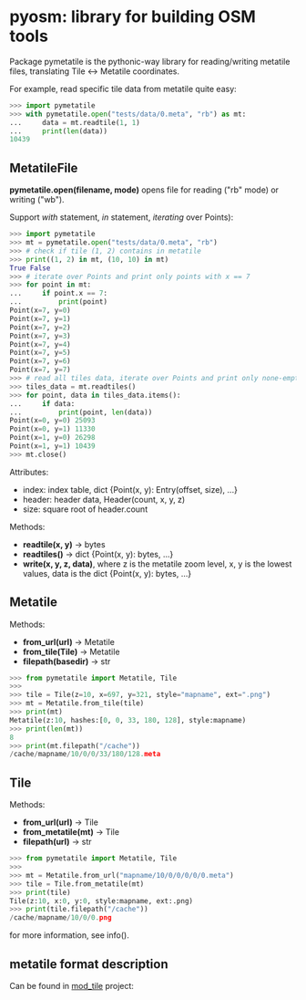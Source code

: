 pyosm: library for building OSM tools
=====================================

Package pymetatile is the pythonic-way library for reading/writing metatile files, translating
Tile <-> Metatile coordinates.

For example, read specific tile data from metatile quite easy:

```python
>>> import pymetatile
>>> with pymetatile.open("tests/data/0.meta", "rb") as mt:
...     data = mt.readtile(1, 1)
...     print(len(data))
10439

```

MetatileFile
------------

**pymetatile.open(filename, mode)** opens file for reading ("rb" mode) or writing ("wb").

Support *with* statement, *in* statement, *iterating* over Points):

```python
>>> import pymetatile
>>> mt = pymetatile.open("tests/data/0.meta", "rb")
>>> # check if tile (1, 2) contains in metatile
>>> print((1, 2) in mt, (10, 10) in mt)
True False
>>> # iterate over Points and print only points with x == 7
>>> for point in mt:
...     if point.x == 7:
...         print(point)
Point(x=7, y=0)
Point(x=7, y=1)
Point(x=7, y=2)
Point(x=7, y=3)
Point(x=7, y=4)
Point(x=7, y=5)
Point(x=7, y=6)
Point(x=7, y=7)
>>> # read all tiles data, iterate over Points and print only none-empty data:
>>> tiles_data = mt.readtiles()
>>> for point, data in tiles_data.items():
...     if data:
...         print(point, len(data))
Point(x=0, y=0) 25093
Point(x=0, y=1) 11330
Point(x=1, y=0) 26298
Point(x=1, y=1) 10439
>>> mt.close()

```

Attributes:

* index: index table, dict {Point(x, y): Entry(offset, size), ...}
* header: header data, Header(count, x, y, z)
* size: square root of header.count

Methods:

* **readtile(x, y)** -> bytes
* **readtiles()** -> dict {Point(x, y): bytes, ...}
* **write(x, y, z, data)**, where z is the metatile zoom level, x, y is the lowest values,
  data is the dict {Point(x, y): bytes, ...}

Metatile
--------

Methods:

* **from_url(url)** -> Metatile
* **from_tile(Tile)** -> Metatile
* **filepath(basedir)** -> str

```python
>>> from pymetatile import Metatile, Tile
>>>
>>> tile = Tile(z=10, x=697, y=321, style="mapname", ext=".png")
>>> mt = Metatile.from_tile(tile)
>>> print(mt)
Metatile(z:10, hashes:[0, 0, 33, 180, 128], style:mapname)
>>> print(len(mt))
8
>>> print(mt.filepath("/cache"))
/cache/mapname/10/0/0/33/180/128.meta

```

Tile
----

Methods:

* **from_url(url)** -> Tile
* **from_metatile(mt)** -> Tile
* **filepath(url)** -> str

```python
>>> from pymetatile import Metatile, Tile
>>>
>>> mt = Metatile.from_url("mapname/10/0/0/0/0/0.meta")
>>> tile = Tile.from_metatile(mt)
>>> print(tile)
Tile(z:10, x:0, y:0, style:mapname, ext:.png)
>>> print(tile.filepath("/cache"))
/cache/mapname/10/0/0.png

```

for more information, see info().

metatile format description
---------------------------

Can be found in [mod_tile][1] project:

[1]: https://github.com/openstreetmap/mod_tile/blob/master/includes/metatile.h
